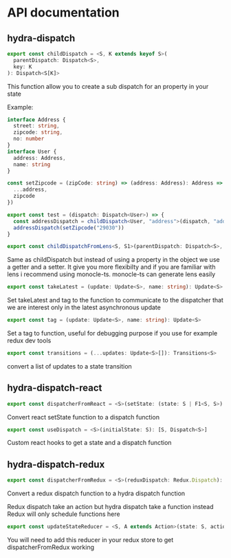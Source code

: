 # API documentation


## hydra-dispatch

```ts
export const childDispatch = <S, K extends keyof S>(
  parentDispatch: Dispatch<S>,
  key: K
): Dispatch<S[K]>
```

This function allow you to create a sub dispatch for an property in your state

Example:

```ts
interface Address {
  street: string,
  zipcode: string,
  no: number
}
interface User {
  address: Address,
  name: string
}

const setZipcode = (zipCode: string) => (address: Address): Address => ({
  ...address,
  zipcode
})

export const test = (dispatch: Dispatch<User>) => {
  const addressDispatch = childDispatch<User, "address">(dispatch, "address")
  addressDispatch(setZipcode("29030"))
}

```

```ts
export const childDispatchFromLens<S, S1>(parentDispatch: Dispatch<S>, getAndSet: GetAndSet<S, S>): Dispatch<S1>
```

Same as childDispatch but instead of using a property in the object we use a getter and a setter. It give you more flexibilty and if you are familiar with lens i recommend using monocle-ts. monocle-ts can generate lens easily


```ts
export const takeLatest = (update: Update<S>, name: string): Update<S>
```

Set takeLatest and tag to the function to communicate to the dispatcher that we are interest only in the latest asynchronous update

```ts
export const tag = (update: Update<S>, name: string): Update<S>
```

Set a tag to function, useful for debugging purpose if you use for example redux dev tools

```ts
export const transitions = (...updates: Update<S>[]): Transitions<S>
```

convert a list of updates to a state transition

## hydra-dispatch-react

```ts
export const dispatcherFromReact = <S>(setState: (state: S | F1<S, S>) => void): Dispatch<S>
```
Convert react setState function to a dispatch function

```ts
export const useDispatch = <S>(initialState: S): [S, Dispatch<S>]
```

Custom react hooks to get a state and a dispatch function

## hydra-dispatch-redux

```ts
export const dispatcherFromRedux = <S>(reduxDispatch: Redux.Dispatch): Dispatch<S>
```

Convert a redux dispatch function to a hydra dispatch function

Redux dispatch take an action but hydra dispatch take a function instead
Redux will only schedule functions here


```ts
export const updateStateReducer = <S, A extends Action>(state: S, action: A)
```

You will need to add this reducer in your redux store to get dispatcherFromRedux working

